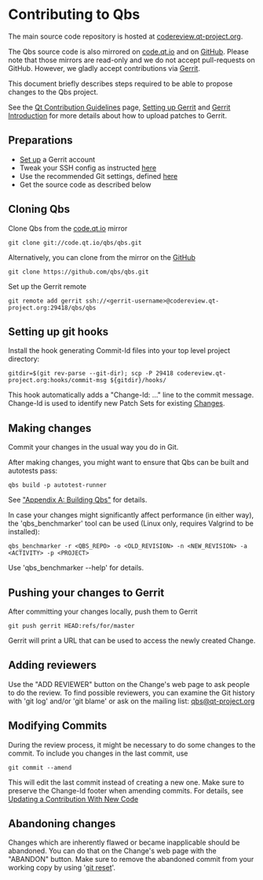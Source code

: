 # Contributing to Qbs

The main source code repository is hosted at
[codereview.qt-project.org](https://codereview.qt-project.org/q/project:qbs/qbs).

The Qbs source code is also mirrored on [code.qt.io](https://code.qt.io/cgit/qbs/qbs.git/)
and on [GitHub](https://github.com/qbs/qbs). Please note that those mirrors
are read-only and we do not accept pull-requests on GitHub. However, we gladly
accept contributions via [Gerrit](https://codereview.qt-project.org/q/project:qbs/qbs).

This document briefly describes steps required to be able to propose changes
to the Qbs project.

See the [Qt Contribution Guidelines](https://wiki.qt.io/Qt_Contribution_Guidelines)
page, [Setting up Gerrit](https://wiki.qt.io/Setting_up_Gerrit) and
[Gerrit Introduction](https://wiki.qt.io/Gerrit_Introduction) for more
details about how to upload patches to Gerrit.

## Preparations

* [Set up](https://wiki.qt.io/Setting_up_Gerrit#How_to_get_started_-_Gerrit_registration)
a Gerrit account
* Tweak your SSH config as instructed [here](https://wiki.qt.io/Setting_up_Gerrit#Local_Setup)
* Use the recommended Git settings, defined [here](https://wiki.qt.io/Setting_up_Gerrit#Configuring_Git)
* Get the source code as described below

## Cloning Qbs

Clone Qbs from the [code.qt.io](https://code.qt.io/cgit/qbs/qbs.git/) mirror
```
git clone git://code.qt.io/qbs/qbs.git
```
Alternatively, you can clone from the mirror on the [GitHub](https://github.com/qbs/qbs)
```
git clone https://github.com/qbs/qbs.git
```

Set up the Gerrit remote
```
git remote add gerrit ssh://<gerrit-username>@codereview.qt-project.org:29418/qbs/qbs
```

## Setting up git hooks

Install the hook generating Commit-Id files into your top level project directory:
```
gitdir=$(git rev-parse --git-dir); scp -P 29418 codereview.qt-project.org:hooks/commit-msg ${gitdir}/hooks/
```

This hook automatically adds a "Change-Id: …" line to the commit message. Change-Id is used
to identify new Patch Sets for existing
[Changes](https://wiki.qt.io/Gerrit_Introduction#Terminology).

## Making changes

Commit your changes in the usual way you do in Git.

After making changes, you might want to ensure that Qbs can be built and autotests pass:
```
qbs build -p autotest-runner
```
See ["Appendix A: Building Qbs"](http://doc.qt.io/qbs/building-qbs.html) for details.

In case your changes might significantly affect performance (in either way), the
'qbs_benchmarker' tool can be used (Linux only, requires Valgrind to be installed):
```
qbs_benchmarker -r <QBS_REPO> -o <OLD_REVISION> -n <NEW_REVISION> -a <ACTIVITY> -p <PROJECT>
```
Use 'qbs_benchmarker --help' for details.

## Pushing your changes to Gerrit

After committing your changes locally, push them to Gerrit

```
git push gerrit HEAD:refs/for/master
```

Gerrit will print a URL that can be used to access the newly created Change.

## Adding reviewers

Use the "ADD REVIEWER" button on the Change's web page to ask people to do the
review. To find possible reviewers, you can examine the Git history with
'git log' and/or 'git blame' or ask on the mailing list: qbs@qt-project.org

## Modifying Commits

During the review process, it might be necessary to do some changes to the commit.
To include you changes in the last commit, use
```
git commit --amend
```
This will edit the last commit instead of creating a new one. Make sure to preserve the
Change-Id footer when amending commits. For details, see
[Updating a Contribution With New Code](https://wiki.qt.io/Gerrit_Introduction#Updating_a_Contribution_With_New_Code)

## Abandoning changes

Changes which are inherently flawed or became inapplicable should be abandoned. You can do that
on the Change's web page with the "ABANDON" button. Make sure to remove the abandoned commit
from your working copy by using '[git reset](https://git-scm.com/docs/git-reset)'.
